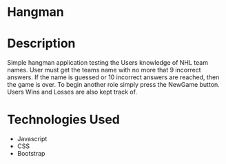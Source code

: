 # Hangman

# Description

Simple hangman application testing the Users knowledge of NHL team names. User must get the teams name with no more that 9 incorrect answers. If the name is guessed or 10 incorrect answers are reached, then the game is over. To begin another role simply press the NewGame button. Users Wins and Losses are also kept track of.

# Technologies Used

- Javascript
- CSS
- Bootstrap
